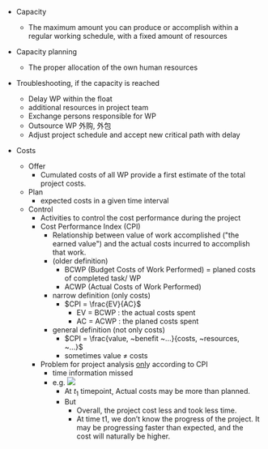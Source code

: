 - Capacity 
	- The maximum amount you can produce or accomplish within a regular working schedule, with a fixed amount of resources 
- Capacity planning 
	- The proper allocation of the own human resources 
- Troubleshooting, if the capacity is reached 
	- Delay WP within the float 
	- additional resources in project team 
	- Exchange persons responsible for WP 
	- Outsource WP 外购, 外包 
	- Adjust project schedule and accept new critical path with delay 

- Costs 
	- Offer 
		- Cumulated costs of all WP provide a first estimate of the total project costs. 
	- Plan 
		- expected costs in a given time interval 
	- Control 
		- Activities to control the cost performance during the project 
		- Cost Performance Index (CPI) 
			- Relationship between value of work accomplished ("the earned value") and the actual costs incurred to accomplish that work.  
			- (older definition) 
				- BCWP (Budget Costs of Work Performed) = planed costs of completed task/ WP 
				- ACWP (Actual Costs of Work Performed) 
			- narrow definition (only costs)
				- $CPI = \frac{EV}{AC}$ 
					- EV = BCWP : the actual costs spent 
					- AC = ACWP : the planed costs spent 
			- general definition (not only costs) 
				- $CPI = \frac{value, ~benefit ~...}{costs, ~resources, ~...}$ 
				- sometimes value $\neq$ costs 
		- Problem for project analysis <u>onl</u>y according to CPI 
			- time information missed 
			- e.g. ![](https://github.com/xiaomeng-huang-study/images_ProjectManagement/blob/main/Snipaste_2023-11-16_22-05-42.png?raw=) 
				- At $t_1$ timepoint, Actual costs may be more than planned. 
				- But 
					- Overall, the project cost less and took less time. 
					- At time t1, we don’t know the progress of the project. It may be progressing faster than expected, and the cost will naturally be higher. 

